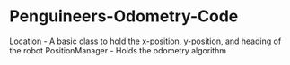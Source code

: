 # Penguineers-Odometry-Code
Location - A basic class to hold the x-position, y-position, and heading of the robot
PositionManager - Holds the odometry algorithm
